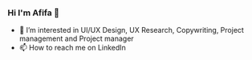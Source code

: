 ### Hi I'm Afifa 👋

- 👀 I’m interested in UI/UX Design, UX Research, Copywriting, Project management and Project manager
- 📫 How to reach me on LinkedIn
